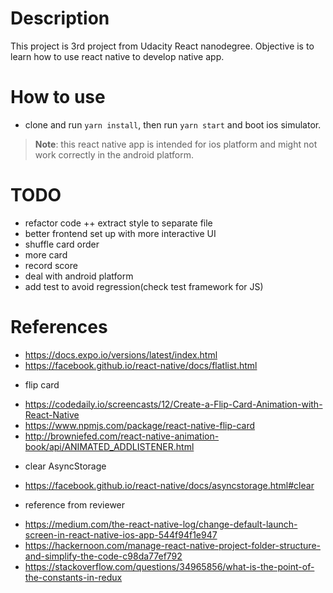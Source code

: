 # Description
This project is 3rd project from Udacity React nanodegree.
Objective is to learn how to use react native to develop native app.

# How to use
* clone and run `yarn install`, then run `yarn start` and boot ios simulator.
> **Note**: this react native app is intended for ios platform and might not work correctly in the android platform.

# TODO
+ refactor code
++ extract style to separate file
+ better frontend set up with more interactive UI
+ shuffle card order
+ more card
+ record score
+ deal with android platform
+ add test to avoid regression(check test framework for JS)

# References
+ https://docs.expo.io/versions/latest/index.html
+ https://facebook.github.io/react-native/docs/flatlist.html
* flip card
+ https://codedaily.io/screencasts/12/Create-a-Flip-Card-Animation-with-React-Native
+ https://www.npmjs.com/package/react-native-flip-card
+ http://browniefed.com/react-native-animation-book/api/ANIMATED_ADDLISTENER.html
* clear AsyncStorage
+ https://facebook.github.io/react-native/docs/asyncstorage.html#clear
* reference from reviewer
+ https://medium.com/the-react-native-log/change-default-launch-screen-in-react-native-ios-app-544f94f1e947
+ https://hackernoon.com/manage-react-native-project-folder-structure-and-simplify-the-code-c98da77ef792
+ https://stackoverflow.com/questions/34965856/what-is-the-point-of-the-constants-in-redux